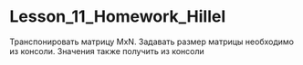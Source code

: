 # Lesson_11_Homework_Hillel
Транспонировать матрицу MxN.
Задавать размер матрицы необходимо из консоли.
Значения также получить из консоли

